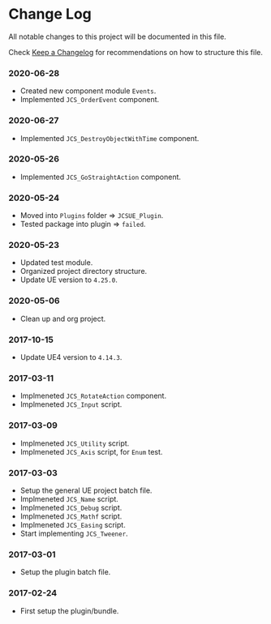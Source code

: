 # Change Log

All notable changes to this project will be documented in this file.

Check [Keep a Changelog](http://keepachangelog.com/) for recommendations on how to structure this file.


### 2020-06-28

* Created new component module `Events`.
* Implemented `JCS_OrderEvent` component.

### 2020-06-27

* Implemented `JCS_DestroyObjectWithTime` component.

### 2020-05-26

* Implemented `JCS_GoStraightAction` component.

### 2020-05-24

* Moved into `Plugins` folder => `JCSUE_Plugin`.
* Tested package into plugin => `failed`.

### 2020-05-23

* Updated test module.
* Organized project directory structure.
* Update UE version to `4.25.0`.

### 2020-05-06

* Clean up and org project.

### 2017-10-15

* Update UE4 version to `4.14.3`.

### 2017-03-11

* Implmeneted `JCS_RotateAction` component.
* Implmeneted `JCS_Input` script.

### 2017-03-09

* Implmeneted `JCS_Utility` script.
* Implmeneted `JCS_Axis` script, for `Enum` test.

### 2017-03-03

* Setup the general UE project batch file.
* Implmeneted `JCS_Name` script.
* Implmeneted `JCS_Debug` script.
* Implmeneted `JCS_Mathf` script.
* Implmeneted `JCS_Easing` script.
* Start implementing `JCS_Tweener`.

### 2017-03-01

* Setup the plugin batch file.

### 2017-02-24

* First setup the plugin/bundle.
